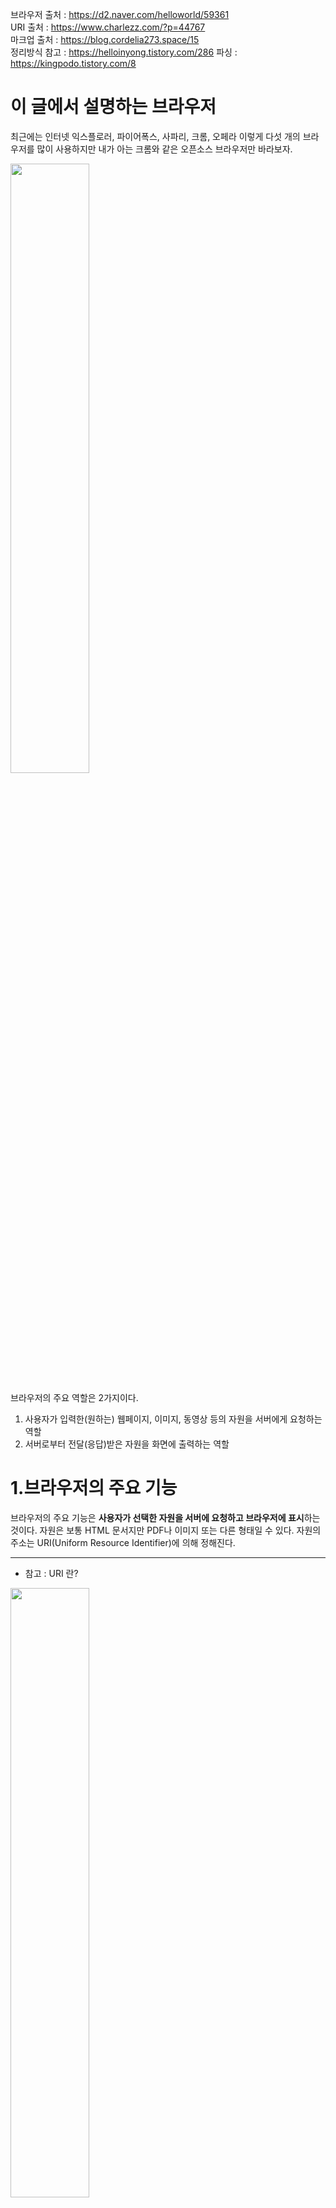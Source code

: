 브라우저 출처 : https://d2.naver.com/helloworld/59361 <br>
URI 출처      : https://www.charlezz.com/?p=44767 <br>
마크업 출처   : https://blog.cordelia273.space/15 <br>
정리방식 참고 : https://helloinyong.tistory.com/286
파싱 : https://kingpodo.tistory.com/8

# 이 글에서 설명하는 브라우저
최근에는 인터넷 익스플로러, 파이어폭스, 사파리, 크롬, 오페라 이렇게 다섯 개의 브라우저를 많이 사용하지만 내가 아는 크롬와 같은 오픈소스 브라우저만 바라보자.

<img src="https://github.com/steadykyu/TIL/blob/master/Miscellaneous/BackendRoadMap/img/3-10.png" width = 50% height = 50%>

브라우저의 주요 역할은 2가지이다.

1. 사용자가 입력한(원하는) 웹페이지, 이미지, 동영상 등의 자원을 서버에게 요청하는 역할
2. 서버로부터 전달(응답)받은 자원을 화면에 출력하는 역할

# 1.브라우저의 주요 기능
브라우저의 주요 기능은 **사용자가 선택한 자원을 서버에 요청하고 브라우저에 표시**하는 것이다. 
자원은 보통 HTML 문서지만 PDF나 이미지 또는 다른 형태일 수 있다. 자원의 주소는 URI(Uniform Resource Identifier)에 의해 정해진다.
***
+ 참고 : URI 란?

<img src="https://github.com/steadykyu/TIL/blob/master/Miscellaneous/BackendRoadMap/img/3-9.png" width = 50% height = 50%>

```
URI는 특정 리소스를 식별하는 통합 자원 식별자(Uniform Resource Identifier)를 의미한다. 
웹 기술에서 사용하는 논리적 또는 물리적 리소스를 식별하는 고유한 문자열 시퀀스다.

그림에서 두 주소는 모두 index.html을 가리키고 있다.
첫번째 주소는 웹서버의 실제 파일 위치를 나타내는 주소이므로 URI이면서 URL이다.
두번째 주소는 실제로 index라는 파일이 웹서버에 존재하지 않으므로 URL은 아니다. 
하지만 서버 내부에서 이를 처리하여 결국 index.html을 가리키기 때문에 URI라고 볼 수 있다.

비록 URL은 URI의 서브셋이지만 URI와 URL의 가장 큰 차이점은 바로 아래와 같다. 
- URI는 식별하고, URL은 위치를 가르킨다는 점이다.
```
***
브라우저는 HTML과 CSS 명세에 따라 HTML 파일을 해석해서 표시하는데 이 명세는 웹 표준화 기구인 W3C(World Wide Web Consortium)에서 정한다.과거에는 브라우저들이 일부만 이 명세에 따라 구현하고 독자적인 방법으로 확장함으로써 웹 제작자가 심각한 호환성 문제를 겪었지만 **최근에는 대부분의 브라우저가 표준 명세를 따른다.**

브라우저의 사용자 인터페이스는 서로 닮아 있는데 다음과 같은 요소들이 일반적이다.
+ URI를 입력할 수 있는 주소 표시 줄
+ 이전 버튼과 다음 버튼
+ 북마크
+ 새로 고침 버튼과 현재 문서의 로드를 중단할 수 있는 정지 버튼
+ 홈 버튼

브라우저의 사용자 인터페이스는 표준 명세가 없음에도 불구하고 수 년간 서로의 장점을 모방하면서 현재에 이르게 되었다. 
HTML5 명세는 주소 표시줄, 상태 표시줄, 도구 모음과 같은 일반적인 요소를 제외하고 브라우저의 필수 UI를 정의하지 않았다.

# 2.브라우저의 기본 구조
> 브라우저의 주요 구성 요소는 다음과 같다.(1.1)
1. 사용자 인터페이스 - 주소 표시줄, 이전/다음 버튼, 북마크 메뉴 등. 요청한 페이지를 보여주는 창을 제외한 나머지 모든 부분이다.
2. 브라우저 엔진 - 사용자 인터페이스와 렌더링 엔진 사이의 동작을 제어.
3. **렌더링 엔진** - 요청한 콘텐츠를 표시. 예를 들어 HTML을 요청하면 HTML과 CSS를 파싱하여 화면에 표시함.
4. 통신 - HTTP 요청과 같은 네트워크 호출에 사용됨. 이것은 플랫폼 독립적인 인터페이스이고 각 플랫폼 하부에서 실행됨.
5. UI 백엔드 - 콤보 박스와 창 같은 기본적인 장치를 그림. 플랫폼에서 명시하지 않은 일반적인 인터페이스로서, OS 사용자 인터페이스 체계를 사용.
6. 자바스크립트 해석기 - 자바스크립트 코드를 해석하고 실행.
7. 자료 저장소 - 이 부분은 자료를 저장하는 계층이다. 쿠키를 저장하는 것과 같이 모든 종류의 자원을 하드 디스크에 저장할 필요가 있다. HTML5 명세에는 브라우저가 지원하는 '웹 데이터 베이스'가 정의되어 있다.
<img src="https://github.com/steadykyu/TIL/blob/master/Miscellaneous/BackendRoadMap/img/3-1.png" width = 50% height = 50%>

크롬은 대부분의 브라우저와 달리 각 탭마다 별도의 렌더링 엔진 인스턴스를 유지하는 것이 주목할만하다. 각 탭은 독립된 프로세스로 처리된다.

# 3.렌더링 엔진의 정의
렌더링 엔진의 역할은 **요청 받은 내용을 브라우저 화면에 표시하는 일**이다.

렌더링 엔진은 HTML 및 XML 문서와 이미지를 표시할 수 있다. 물론 플러그인이나 브라우저 확장 기능을 이용해 PDF와 같은 다른 유형도 표시할 수 있다. 
**그러나 이 장에서는 HTML과 이미지를 CSS로 표시하는 주된 사용 패턴에 초점을 맞출 것이다.**

## 3.1 렌더링 엔진 - 웹킷 엔진
이 글에서 다루는 브라우저 크롬은 웹킷(Webkit) 엔진으로 제작되었다.현재는 자체 개발한 웹킷에서 파생된 Blink를 실제로 사용되고 있으나, 웹킷으로 다루도록 하겠다.

웹킷은 최초 리눅스 플랫폼에서 동작하기 위해 제작된 오픈소스 엔진인데 애플이 맥과 윈도우즈에서 사파리 브라우저를 지원하기 위해 수정을 가했다. 더 자세한 내용은 webkit.org를 참조한다.

> 파싱이란?

렌더링 엔진의 동작 과정에 들어가기 전에, 파싱이란 단어를 알고있어야한다.

<img src="https://github.com/steadykyu/TIL/blob/master/Miscellaneous/BackendRoadMap/img/3-11.png" width = 50% height = 50%>

parsing은 구문 분석이라고 한다.즉 데이터(문장)를 분해 분석하여 원하는 형태로 조립하고 다시 빼내는 프로그램을 말한다. 웹상에서 주어진 정보를 내가 원하는 형태로 가공하여 서버에서 불러들이는 작업을 말한다.

## 3.2동작 과정
렌더링 엔진은 통신으로부터 요청한 문서의 내용을 얻는 것으로 시작하는데 문서의 내용은 보통 8KB 단위로 전송된다.

다음은 렌더링 엔진의 기본적인 동작 과정이다.

<img src="https://github.com/steadykyu/TIL/blob/master/Miscellaneous/BackendRoadMap/img/3-2.png" width = 50% height = 50%>

렌더링 엔진(rendering engine)은 HTML 문서를 파싱하고 "콘텐츠 트리" 내부에서 태그를 DOM 노드로 변환한다. 그 다음 외부 CSS 파일과 함께 포함된 스타일 요소도 파싱한다. 
스타일 정보와 HTML 표시 규칙은 "렌더 트리"라고 부르는 또 다른 트리를 생성한다.(render tree/ 아래 예시를 참고하자)

렌더 트리는 색상 또는 면적과 같은 시각적 속성이 있는 사각형을 포함하고 있는데 정해진 순서대로 화면에 표시된다.

렌더 트리 생성이 끝나면 배치가 시작되는데 이것은 각 노드가 화면의 정확한 위치에 표시되는 것을 의미한다. 다음은 UI 백엔드에서 렌더 트리의 각 노드를 가로지르며 형상을 만들어 내는 그리기 과정이다.

일련의 과정들이 점진적으로 진행된다는 것을 아는 것이 중요하다. 렌더링 엔진은 좀 더 나은 사용자 경험을 위해 가능하면 빠르게 내용을 표시하는데 **모든 HTML을 파싱할 때까지 기다리지 않고 배치와 그리기 과정을 시작**한다. 
네트워크로부터 나머지 내용이 전송되기를 기다리는 동시에 받은 내용의 일부를 먼저 화면에 표시하는 것이다.

## 3.3동작 과정 예시
<img src="https://github.com/steadykyu/TIL/blob/master/Miscellaneous/BackendRoadMap/img/3-15.png" width = 50% height = 50%>

<img src="https://github.com/steadykyu/TIL/blob/master/Miscellaneous/BackendRoadMap/img/3-3.png" width = 50% height = 50%>

> 웹킷 동작과정

웹킷은 **렌더 객체(render object)** 로 구성되어 있는 **렌더 트리(render tree)** 라는 용어를 사용한다. 
요소를 배치하는데 **배치(layout)** 라는 용어를 사용하며 **어태치먼트(attachment)** 는 웹킷이 렌더 트리를 생성하기 위해 DOM 노드와 시각 정보를 연결하는 과정이다. 

# 4.파싱과 DOM 트리 구축
## 4.1 파싱 일반
문서 파싱은 브라우저가 코드를 이해하고 사용할 수 있는 구조로 변환하는 것을 의미한다. 파싱 결과는 보통 문서 구조를 나타내는 노드 트리인데 파싱 트리(parse tree) 또는 문법 트리(syntax tree)라고 부른다.

예를 들면 2+3-1과 같은 표현식은 다음과 같은 트리가 된다.
> 수학표현식을 파싱한 트리노드

<img src="https://github.com/steadykyu/TIL/blob/master/Miscellaneous/BackendRoadMap/img/3-5.png" width = 50% height = 50%>

### 4.1.1 문법
파싱은 문서에 작성된 언어 또는 형식의 규칙에 따르는데 파싱할 수 있는 **모든 형식은 정해진 용어와 구문 규칙에 따라야 한다.**
이것을 문맥 자유 문법이라고 한다. 인간의 언어는 이런 모습과는 다르기 때문에 기계적으로 파싱이 불가능하다.

### 4.1.2 파서-어휘 분석기 조합
파싱은 **어휘 분석**과 **구문 분석**이라는 두 가지로 구분할 수 있다.

1.어휘 분석은 자료를 토큰으로 분해하는 과정이다. 토큰은 유효하게 구성된 단위의 집합체로 용어집이라고도 할 수 있는데 인간의 언어로 말하자면 사전에 등장하는 모든 단어에 해당된다. 어휘 분석기는 공백과 줄 바꿈 같은 의미 없는 문자를 제거한다.

2.구문 분석은 언어의 구문 규칙을 적용하는 과정이다.

즉 파서는 보통 두 가지 일을 하는데 **자료를 유효한 토큰으로 분해하는 어휘 분석기(토큰 변환기 라고도 부름)** 가 있고 **언어 구문 규칙에 따라 문서 구조를 분석함으로써 파싱 트리를 생성**하는 파서가 있다. 

> 문서 소스로부터 파싱 트리를 만드는 과정

<img src="https://github.com/steadykyu/TIL/blob/master/Miscellaneous/BackendRoadMap/img/3-6.png" width = 15% height = 15%>

파싱 과정은 반복된다. 파서는 보통 어휘 분석기로부터 새 토큰을 받아서 구문 규칙과 일치(구문 분석)하는지 확인한다. 규칙에 맞으면 토큰에 해당하는 노드가 파싱 트리에 추가되고 파서는 또 다른 토큰을 요청한다.

규칙에 맞지 않으면 파서는 토큰을 내부적으로 저장하고 토큰과 일치하는 규칙이 발견될 때까지 요청한다. 맞는 규칙이 없는 경우 예외로 처리하는데 이것은 문서가 유효하지 않고 구문 오류를 포함하고 있다는 의미다.

### 4.1.3 변환
파서 트리는 최종 결과물이 아니다. 파싱은 보통 문서를 다른 양식으로 변환하는데 컴파일이 하나의 예가 된다.

소스 코드를 기계 코드로 만드는 컴파일러는 파싱 트리 생성 후 이를 기계 코드 문서로 변환한다.

> 컴파일 과정

<img src="https://github.com/steadykyu/TIL/blob/master/Miscellaneous/BackendRoadMap/img/3-7.png" width =15% height = 15%>

### 4.1.4 파싱 예
이전의 수학표현식을 파싱한 트리노드의 그림은 수학 표현식을 파싱 트리로 만들었었다. 간단한 수학 언어를 정의하고 파싱 과정을 살펴 보자.

어휘: 수학 언어는 정수, 더하기 기호, 빼기 기호를 포함한다.

구문규칙:
```
1.언어 구문의 기본적인 요소는 표현식, 항, 연산자이다.
2.언어에 포함되는 표현식의 수는 제한이 없다.
3.표현식은 "항" 뒤에 "연산자" 그 뒤에 또 다른 항이 따르는 형태로 정의한다.
4.연산자는 더하기 토큰 또는 빼기 토큰이다.
5.정수 토큰 또는 하나의 표현식은 항이다.
```
위의 어휘와 구문으로 입력된 값 2+3-1을 분석해 보자.

규칙에 맞는 첫 번째 부분 문자열은 2이다. 규칙 5번에 따르면 이것은 하나의 항이다.<br>

두 번째로 맞는 것은 2+3 인데 이것은 항 뒤에 연산자와 또 다른 항이 등장한다는 세 번째 규칙과도 일치한다. 
입력 값의 2+3-1까지 진행하면 또 다른 일치를 발견할 수 있다. 

2+3은 항과 연산자와 항으로 구성된 하나의 새로운 항이라는 것을 알고 있기 때문에 2+3-1은 하나의 표현식이 된다. 
반면 2++은 어떤 규칙과도 맞지 않기 때문에 유효하지 않은 입력이 된다.

### 4.1.5 어휘와 구문에 대한 공식적인 정의
+ 어휘는 보통 정규 표현식으로 표현한다. 예를 들면 언어는 다음과 같이 정의될 것이다.
```
INTEGER : 0|[1-9][0-9]*  
PLUS : +  
MINUS : - 
```
보시다시피 정수는 정규 표현식으로 정의한다.

+ 구문은 보통 BNF 라고 부르는 형식에 따라 정의한다. 언어는 다음과 같이 정의될 것이다.
```
expression := term operation term  
operation := PLUS | MINUS  
term := INTEGER | expression  
```
문법이 문맥 자유 문법이라면 언어는 정규 파서로 파싱할 수 있다. <br>
모든 형식이 정해진 용어와 구문 규칙에 따른다는 문맥 자유 문법을 쉽게 말하면 완전히 BNF로 표현 가능한 문법이라고 말할수 있다.
공식적인 정의는 위키백과의 문맥 자유 문법을 참조한다.

### 4.1.6 파서의 종류
파서는 기본적으로 **하향식 파서**와 **상향식 파서**가 있다. <br>
하향식 파서는 구문의 상위 구조로부터 일치하는 부분을 찾기 시작하는데 반해 상향식 파서는 낮은 수준에서 점차 높은 수준으로 찾는다.

두 종류의 파서가 예제를 어떻게 파싱하는지 살펴보자.

하향식 파서는 2+3과 같은 표현식에 해당하는 높은 수준의 규칙을 먼저 찾는다. 그 다음 표현식으로 2+3-1을 찾을 것이다. 
표현식을 찾는 과정은 일치하는 다른 규칙을 점진적으로 더 찾아내는 방식인데 어쨌거나 가장 높은 수준의 규칙을 먼저 찾는 것으로부터 시작한다.

상향식 파서는 입력 값을 규칙으로 바꾸는데 이 과정은 입력 값의 끝까지 진행된다. 부분적으로 일치하는 표현식은 파서 스택에 쌓인다.
> 상향식 파서 예시

스택|입력값(2+3-1)
---|---
항|+3-1
항연산자|3-1
표현식|-1
표현식 연산자|1
표현식|

상향식 파서는 입력 값의 오른쪽으로 이동하면서(입력 값의 처음을 가리키는 포인터가 오른쪽으로 이동하는 것을 상상) 구문 규칙으로 갈수록 남는 것이 점차 감소하기 때문에 이동-감소 파서라고 부른다.

### 4.1.7 파서 자동 생성
파서를 생성해 줄 수 있는 도구를 **파서 생성기**라고 한다. <br>
언어에 어휘나 구문 규칙 같은 문법을 부여하면 동작하는 파서를 만들어 준다. <br>
파서를 생성하는 것은 파싱에 대한 깊은 이해를 필요로 하고 수동으로 파서를 최적화하여 생성하는 것은 쉬운 일이 아니기 때문에 파서 생성기는 매우 유용하다.

웹킷은 잘 알려진 두 개의 파서 생성기를 사용한다. **어휘 생성을 위한 플렉스(Flex)**와 **파서 생성을 위한 바이슨(Bison)** 이다. 
렉스(Lex)와 약(Yacc)이라는 이름과 함께 들어본 적이 있을지도 모르겠다. 
플렉스는 **토큰의 정규 표현식 정의를 포함하는 파일을 입력** (주로 어휘) 받고 바이슨은 **BNF 형식의 언어 구문 규칙**을 입력 받는다.

## 4.2 HTML 파서
HTML 파서는 HTML 마크업을 파싱 트리로 변환한다.

> 마크업언어란?
``` 
"마크(Mark)"로 둘러싸인 언어입니다. "태크(Tag)"로 둘러싸였다고도 표현합니다.ex) < >
HTML, XML 등의 마크업 언어들은 문서의 구조를 정의합니다. 쉽게 말하면 문서의 골격에 해당하는 부분을 작성하는데 사용합니다.
```

### 4.2.1 HTML 문법 정의
HTML의 어휘와 문법은 W3C에 의해 명세로 정의되어 있다. 현재 버전은 HTML4와 초안 상태로 진행 중인 HTML5 이다.

### 4.2.2 문맥 자유 문법이 아님
파싱 일반 소개를 통해 알게 된 것처럼 문법은 BNF와 같은 형식을 이용하여 공식적으로 정의할 수 있다. 

안타깝게도 모든 전통적인 파서는 HTML에 적용할 수 없다. 그럼에도 불구하여 지금까지 파싱을 설명한 것은 그냥 재미 때문은 아니다. 파싱은 CSS와 자바스크립트를 파싱하는 데 사용된다. HTML은 파서가 요구하는 문맥 자유 문법에 의해 쉽게 정의할 수 없다.

HTML 정의를 위한 공식적인 형식으로 DTD(문서 형식 정의)가 있지만 이것은 문맥 자유 문법이 아니다.

이것은 언뜻 이상하게 보일 수도 있는데 HTML이 XML과 유사하기 때문이다. 사용할 수 있는 XML 파서는 많은데, HTML을 XML 형태로 재구성한 XHTML도 있는데 무엇이 큰 차이점일까?

차이점은 HTML이 더 **너그럽다**는 점이다. 
HTML은 암묵적으로 태그에 대한 생략이 가능하다. 가끔 시작 또는 종료 태그 등을 생략한다. 전반적으로 뻣뻣하고 부담스러운 XML에 반하여 HTML은 **유연한** 문법이다.

이런 작은 차이가 큰 차이를 만들어 낸다. 웹 제작자의 실수를 너그럽게 용서하고 편하게 만들어주는 이것이야 말로 HTML이 인기가 있었던 이유다.

다른 한편으로는 공식적인 문법으로 작성하기 어렵게 만드는 문제가 있다. 
**정리하자면 HTML은 파싱하기 어렵고 전통적인 구문 분석이 불가능하기 때문에 문맥 자유 문법이 아니라는 것이다.** 유사한 XML 파서로도 파싱하기 쉽지 않다. 

### 4.2.3 HTML DTD
HTML의 정의는 DTD 형식 안에 있는데 SGML 계열 언어의 정의를 이용한 것이다. 이 형식은 허용되는 모든 요소와 그들의 속성 그리고 중첩 구조에 대한 정의를 포함한다.

> SGML 언어란?
```
SGML(Standard Generalized Markup Language)은 문서용 마크업 언어를 정의하기 위한 메타 언어이다.

SGML은 많은 응용이 가능하도록 다양한 마크업 구문을 제공한다. 심지어는 SGML 선언을 변경함으로써 꺾쇠 괄호('<', '>')를 사용하지 않는 것도 가능하기 때문에, 상세 참조 구문(concrete reference syntax)로도 불린다.
```
앞서 말 한대로 HTML DTD는 문맥 자유 문법이 아니다.

DTD는 여러 변종이 있다. 엄격한 형식은 명세만을 따르지만 다른 형식은 낡은 브라우저에서 사용된 마크업을 지원한다.<br>
낡은 마크업을 지원하는 이유는 오래된 콘텐츠에 대한 하위 호환성 때문이다. 현재의 엄격한 형식 DTD는 www.w3.org/TR/html4/strict.dtd 에서 확인할 수 있다.

### 4.2.4 DOM
"파싱 트리"는 DOM 요소와 속성 노드의 트리로서 출력 트리가 된다.<br>
DOM은 문서 객체 모델(Document Object Model)의 준말이다. 이것은 HTML 문서의 객체 표현이고 외부를 향하는 자바스크립트와 같은 HTML 요소의 연결 지점이다. 트리의 최상위 객체는 문서이다.

DOM은 마크업과 1:1의 관계를 맺는다. 예를 들면 이런 마크업이 있다.
```html
 <html>
  <body>
   <p>Hello World</p>
   <div><img src="example.png" /></div>
  </body>
</html>  
```
이것은 아래와 같은 DOM 트리로 변환할 수 있다.
> 예제 마크업의 DOM트리

<img src="https://github.com/steadykyu/TIL/blob/master/Miscellaneous/BackendRoadMap/img/3-8.png" width = 50% height = 50%>

HTML과 마찬가지로 DOM은 W3C에 의해 명세(www.w3.org/DOM/DOMTR)가 정해져 있다. <br>
이것은 문서를 다루기 위한 일반적인 명세(설명서)인데 부분적으로 HTML 요소를 설명하기도 한다. 

트리가 DOM 노드를 포함한다고 말하는 것은 DOM 접점의 하나를 실행하는 요소를 구성한다는 의미다. 브라우저는 내부의 다른 속성들을 이용하여 이를 구체적으로 실행한다.(모르겠음)

### 4.2.5 파싱 알고리즘
앞서 말한대로 HTML은 일반적인 하향식 또는 상향식 파서로 파싱이 안되는데 그 이유는 다음과 같다.

1.언어의 너그러운 속성.
2.잘 알려져 있는 HTML 오류에 대한 브라우저의 관용.
3.변경에 의한 재파싱. 일반적으로 소스는 파싱하는 동안 변하지 않지만 HTML에서 document.write을 포함하고 있는 스크립트 태그는 토큰을 추가할 수 있기 때문에 실제로는 입력 과정에서 파싱이 수정된다.

일반적인 파싱 기술을 사용할 수 없기 때문에 브라우저는 HTML 파싱을 위해 별도의 파서를 생성한다.

알고리즘은 토큰화와 트리 구축 이렇게 두 단계로 되어 있다. 

토큰화는 어휘 분석으로서 입력 값을 토큰으로 파싱한다. HTML에서 토큰은 시작 태그, 종료 태그, 속성 이름과 속성 값이다.

토큰화는 토큰을 인지해서 트리 생성자로 넘기고 다른 토큰을 확인하기 위해 다음 문자를 확인한다. 그리고 입력의 마지막까지 이 과정을 반복한다.
> HTML 파싱 과정

<img src="https://github.com/steadykyu/TIL/blob/master/Miscellaneous/BackendRoadMap/img/3-12.png" width = 50% height = 50%>

### 4.2.6 토큰화 알고리즘
알고리즘의 결과물은 HTML 토큰이다. 알고리즘은 상태 기계(State Machine)라고 볼 수 있다.  각 상태는 하나 이상의 연속된 문자를 입력받아 이 문자에 따라 다음 상태를 갱신한다. 그러나 결과는 현재의 토큰화 상태와 트리 구축 상태의 영향을 받는데. 이것은 같은 문자를 읽어 들여도 현재 상태에 따라 다음 상태의 결과가 다르게 나온다는 것을 의미한다. 알고리즘은 전체를 설명하기에 너무 복잡하니 원리 이해를 도울만한 간단한 예제를 한번 보자.

다음은 HTML 토큰화를 설명하기 위한 기본적인 예제이다.
```html
 <html>
   <body>
      Hello world
   </body>
</html>
```
초기 상태는 **자료 상태** 이다. \< 문자를 만나면 상태는 **태그 열림 상태**로 변한다. a 부터 z까지의 문자를 만나면 "시작 태그 토큰"을 생성하고 상태는 "태그 이름 상태"로 변하는데 이 상태는 \> 문자를 만날 때까지 유지한다. 각 문자에는 새로운 토큰 이름이 붙는데 이 경우 생성된 토큰은 html 토큰이다.<br>
(자료상태 -> 태그 열림상태 -> 태그 이름 상태)

\>문자에 도달하면 현재 토큰이 발행되고 상태는 다시 "자료 상태"로 바뀐다. 태그는 동일한 절차에 따라 처리된다. 지금까지 html 태그와 body 태그를 발행했고 다시 "자료 상태"로 돌아왔다.  Hello World의 H 문자를 만나면 문자 토큰이 생성되고 발행될 것이다. 이것은 종료 태그의 < 문자를 만날 때까지 진행된다. Hello World의 각 문자를 위한 문자 토큰을 발행할 것이다.<br>
( 태그 이름 상태 -> (\>)자료상태 -> 문자토큰 생성 및 발행)

다시 "태그 열림 상태"가 되었다. / 문자는 종료 태그 토큰을 생성하고 "태그 이름 상태"로 변경 될 것이다. 이 상태는 > 문자를 만날 때까지 유지된다. 그리고 새로운 태그 토큰이 발행되고 다시 "자료 상태"가 된다. 또한 동일하게 처리될 것이다.<br>
(문자토큰 생성 및 발행 --> (\</)종료 태그열림상태 -> (\>)자료상태 )

> 입력 예제의 토큰화

<img src="https://github.com/steadykyu/TIL/blob/master/Miscellaneous/BackendRoadMap/img/3-13.png" width = 50% height = 50%>

### 4.2.7 트리 구축 알고리즘
파서가 생성되면 문서 객체가 생성된다. 트리 구축이 진행되는 동안 문서 최상단에서는 DOM 트리가 수정되고 요소가 추가된다. 토큰화에 의해 발행된 각 노드는 트리 생성자에 의해 처리된다. 각 토큰을 위한 DOM 요소의 명세는 정의되어 있다. DOM 트리에 요소를 추가하는 것이 아니라면 열린 요소는 스택(임시 버퍼 저장소)에 추가된다. 이 스택은 부정확한 중첩과 종료되지 않은 태그를 교정한다. 알고리즘은 상태 기계라고 설명할 수 있고 상태는 "삽입 모드" 라고 부른다.

아래 입력 예제의 트리 생성 과정을 보자.
```
 <html>
   <body>
      Hello world
   </body>
</html>  
```
트리 구축 단계의 입력 값은 토큰화 단계에서 만들어지는 일련의 토큰이다. 받은 html 토큰은 "html 이전" 모드가 되고 토큰은 이 모드에서 처리된다. 이것은 HTMLHtmlElement 요소를 생성하고 문서 객체의 최상단에 추가된다.

상태는 "head 이전" 모드로 바뀌었고 "body" 토큰을 받았다. "head" 토큰이 없더라도 HTMLHeadElement는 묵시적으로 생성되어 트리에 추가될 것이다.

곧이어 "head 안쪽" 모드로 이동했고 다음은 "head 다음" 모드로 간다. body 토큰이 처리 되었고 HTMLBodyElement가 생성되어 추가됐으며 "body 안쪽" 모드가 되었다.

"Hellow world" 문자열의 문자 토큰을 받았다. 첫 번째 토큰이 생성되고 "본문" 노드가 추가되면서 다른 문자들이 그 노드에 추가될 것이다.

body 종료 토큰을 받으면 "body 다음" 모드가 된다. html 종료 태그를 만나면 "body 다음 다음" 모드로 바뀐다. 마지막 파일 토큰을 받으면 파싱을 종료한다.

> 예제 html 트리 구축

<img src="https://github.com/steadykyu/TIL/blob/master/Miscellaneous/BackendRoadMap/img/3-14.png" width = 50% height = 50%>

### 4.2.8 파싱이 끝난 이후의 동작
이번 단계에서 브라우저는 문서와 상호작용할 수 있게 되고 문서 파싱 이후에 실행되어야 하는 "지연" 모드 스크립트를 파싱하기 시작한다. 문서 상태는 "완료"가 되고 "로드" 이벤트가 발생한다.

### 4.2.9 브라우저의 오류 처리
HTML 페이지에서 "유효하지 않은 구문" 이라는 오류를 본 적이 없을 것이다. 이는 브라우저가 모든 오류 구문을 교정하기 때문이다. 아래 오류가 포함된 HTML 예제를 보자.
```
<html>  
   <mytag></mytag>
   <div>
     <p>
   </div>
   Really lousy HTML
   </p>
</html>
```
나는 일부러 여러 가지 규칙을 위반 했다. "mytag"는 표준 태그가 아니고 "p" 태그와 "div" 태그는 중첩 오류가 있다. 그러나 브라우저는 투덜거리지 않고 올바르게 표시하는데 **이는 파서가 HTML 제작자의 실수를 수정했기 때문이다.**

잘 알려진 HTML 오류를 많은 사이트에서 발견할 수 있지만 브라우저는 다른 브라우저들이 했던 것처럼 관습적으로 오류를 고치고 있다.

> <br> 대신 </br>
어떤 사이트는 <br> 대신 </br>을 사용한다. 인터넷 익스플로러, 파이어폭스와 호환성을 갖기 위해 웹킷은 이것을 \<br\> 으로 간주한다. 코드는 다음과 같다.
```
if(t->isCloseTag(brTag) && m_document->inCompatMode()) {  
    reportError(MalformedBRError);
    t->beginTag = true;
}
```
오류는 내부적으로 처리하고 사용자에게는 표시하지 않는다.

> 어긋난 표
+ 어긋난 표는 표 안에 또 다른 표가 th 또는 td 셀 내부에 있지 않은 것을 의미한다. 아래 예제와 같은 경우를 말한다.
```
<table>

    <table>

    <tr><td>inner table</td></tr>

    </table>

    <tr><td>outer table</td></tr>

</table>  
```
이런 경우 웹킷은 표의 중첩을 분해하여 형제 요소가 되도록 처리한다.
```
<table>

    <tr><td>outer table</td></tr>

</table>

<table>

    <tr><td>inner table</td></tr>

</table>  
```
아래의 코드로 오류를 처리한다.
```
if(m_inStrayTableContent && localName == tableTag)  
popBlock(tableTag);  
```
웹킷은 이런 오류를 처리하는데 스택을 사용한다. 안쪽의 표는 바깥쪽 표의 외부로 옮겨져서 형제 요소가 된다.

> 중첩된 폼 요소
폼 안에 또 다른 폼을 넣은 경우 안쪽의 폼은 무시된다. 코드는 다음과 같다.
```
if(!m_currentFormElement) {  
    m_currentFormElement = new HTMLFormElement(formTag, m_document);
}
```

> 태그 중첩이 너무 깊을 때
www.liceo.edu.mx 사이트는 약 1,500개 수준의 태그 중첩이 되어 있는 예제인데 모든 요소가 \<b\>로 되어 있다. 최대 20개의 중첩만 허용하고 나머지는 무시한다.

> 잘못 닫힌 html 또는 body 태그
깨진 html을 지원한다. 일부 바보 같은 페이지는 문서가 끝나기 전에 body를 닫아버리기 때문에 브라우저는 body 태그를 닫지 않는다. 대신 종료를 위해 end()를 호출한다.

### 정리
웹킷 오류 처리 코드에 예제로 등장하는 것을 원치 않는다면 웹 제작자는 올바른 HTML 작성을 위해 신경 써야 할 것이다.

## 4.3 CSS 파싱
( 개념이 안잡혀서 일단 다른 부분 공부)
